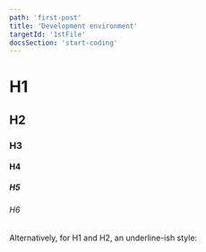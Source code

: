 ```yaml
---
path: 'first-post'
title: 'Development environment'
targetId: '1stFile'
docsSection: 'start-coding'
---
```



# H1
## H2
### H3
#### H4
##### H5
###### H6

Alternatively, for H1 and H2, an underline-ish style:
